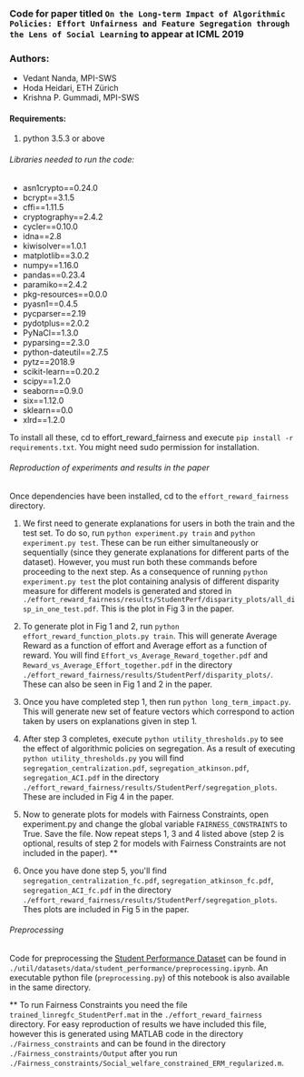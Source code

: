 ### Code for paper titled ``On the Long-term Impact of Algorithmic Policies: Effort Unfairness and Feature Segregation through the Lens of Social Learning`` to appear at ICML 2019

### Authors:

 * Vedant Nanda, MPI-SWS
 * Hoda Heidari, ETH Zürich
 * Krishna P. Gummadi, MPI-SWS

#### Requirements:

1. python 3.5.3 or above

###### Libraries needed to run the code:

 * asn1crypto==0.24.0
 * bcrypt==3.1.5
 * cffi==1.11.5
 * cryptography==2.4.2
 * cycler==0.10.0
 * idna==2.8
 * kiwisolver==1.0.1
 * matplotlib==3.0.2
 * numpy==1.16.0
 * pandas==0.23.4
 * paramiko==2.4.2
 * pkg-resources==0.0.0
 * pyasn1==0.4.5
 * pycparser==2.19
 * pydotplus==2.0.2
 * PyNaCl==1.3.0
 * pyparsing==2.3.0
 * python-dateutil==2.7.5
 * pytz==2018.9
 * scikit-learn==0.20.2
 * scipy==1.2.0
 * seaborn==0.9.0
 * six==1.12.0
 * sklearn==0.0
 * xlrd==1.2.0


To install all these, cd to effort_reward_fairness and execute ``pip install -r requirements.txt``. You might need sudo permission for installation.


###### Reproduction of experiments and results in the paper

Once dependencies have been installed, cd to the ``effort_reward_fairness`` directory.

1. We first need to generate explanations for users in both the train and the test set. To do so, run ``python experiment.py train`` and ``python experiment.py test``. These can be run either simultaneously or sequentially (since they generate explanations for different parts of the dataset). However, you must run both these commands before proceeding to the next step. As a consequence of running ``python experiment.py test`` the plot containing analysis of different disparity measure for different models is generated and stored in ``./effort_reward_fairness/results/StudentPerf/disparity_plots/all_disp_in_one_test.pdf``. This is the plot in Fig 3 in the paper.

2. To generate plot in Fig 1 and 2, run ``python effort_reward_function_plots.py train``. This will generate Average Reward as a function of effort and Average effort as a function of reward. You will find ``Effort_vs_Average_Reward_together.pdf`` and ``Reward_vs_Average_Effort_together.pdf`` in the directory ``./effort_reward_fairness/results/StudentPerf/disparity_plots/``. These can also be seen in Fig 1 and 2 in the paper.

3. Once you have completed step 1, then run ``python long_term_impact.py``. This will generate new set of feature vectors which correspond to action taken by users on explanations given in step 1.

4. After step 3 completes, execute ``python utility_thresholds.py`` to see the effect of algorithmic policies on segregation. As a result of executing ``python utility_thresholds.py`` you will find ``segregation_centralization.pdf``, ``segregation_atkinson.pdf``, ``segregation_ACI.pdf`` in the directory ``./effort_reward_fairness/results/StudentPerf/segregation_plots``. These are included in Fig 4 in the paper.

5. Now to generate plots for models with Fairness Constraints, open experiment.py and change the global variable ``FAIRNESS_CONSTRAINTS`` to True. Save the file. Now repeat steps 1, 3 and 4 listed above (step 2 is optional, results of step 2 for models with Fairness Constraints are not included in the paper). **

6. Once you have done step 5, you'll find ``segregation_centralization_fc.pdf``, ``segregation_atkinson_fc.pdf``, ``segregation_ACI_fc.pdf`` in the directory ``./effort_reward_fairness/results/StudentPerf/segregation_plots``. Thes plots are included in Fig 5 in the paper.


###### Preprocessing

Code for preprocessing the [Student Performance Dataset](http://archive.ics.uci.edu/ml/datasets/Student+Performance) can be found in ``./util/datasets/data/student_performance/preprocessing.ipynb``. An executable python file (``preprocessing.py``) of this notebook is also available in the same directory.


** To run Fairness Constraints you need the file ``trained_linregfc_StudentPerf.mat`` in the ``./effort_reward_fairness`` directory. For easy reproduction of results we have included this file, however this is generated using MATLAB code in the directory ``./Fairness_constraints`` and can be found in the directory ``./Fairness_constraints/Output`` after you run ``./Fairness_constraints/Social_welfare_constrained_ERM_regularized.m``.

